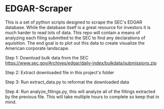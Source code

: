 # EDGAR-Scraper
This is a set of python scripts designed to scrape the SEC's EDGAR database. While the database itself is a great resource for investors it is much harder to read lots of data. This repo will contain a means of analyzing each filing submitted to the SEC to find any declarations of aquisition. The end goal is to plot out this data to create visualize the American corporate landscape.

Step 1: Download bulk data from the SEC
    https://www.sec.gov/Archives/edgar/daily-index/bulkdata/submissions.zip

Step 2: Extract downloaded file in this project's folder

Step 3: Run extract_data.py to reformat the downloaded data

Step 4: Run analyze_fillings.py, this will analyze all of the fillings extracted by the previous file. This will take multiple hours to complete so keep that in mind.

